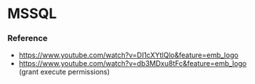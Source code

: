 # MSSQL

### Reference

- https://www.youtube.com/watch?v=DI1cXYtlQlo&feature=emb_logo 
- https://www.youtube.com/watch?v=db3MDxu8tFc&feature=emb_logo (grant execute permissions)
